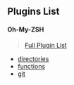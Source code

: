 ## Plugins List

#### Oh-My-ZSH

> [Full Plugin List](https://github.com/ohmyzsh/ohmyzsh/tree/master/plugins)

- [directories](https://github.com/robbyrussel/oh-my-zsh/blob/master/lib/dir)
- [functions](https://github.com/robbyrussel/oh-my-zsh/blob/master/lib/functions.zsh)
- [git](https://github.com/ohmyzsh/ohmyzsh/blob/master/plugins/git/git.plugin.zsh)
